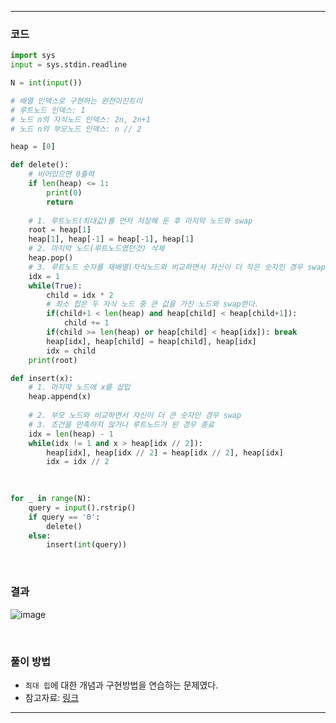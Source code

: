 ___
### 코드
```python
import sys
input = sys.stdin.readline

N = int(input())

# 배열 인덱스로 구현하는 완전이진트리
# 루트노드 인덱스: 1
# 노드 n의 자식노드 인덱스: 2n, 2n+1
# 노드 n의 부모노드 인덱스: n // 2

heap = [0]

def delete():
    # 비어있으면 0출력
    if len(heap) <= 1:
        print(0)
        return
        
    # 1. 루트노드(최대값)를 먼저 저장해 둔 후 마지막 노드와 swap
    root = heap[1]
    heap[1], heap[-1] = heap[-1], heap[1]
    # 2. 마지막 노드(루트노드였던것) 삭제
    heap.pop()
    # 3. 루트노드 숫자를 재배열(자식노드와 비교하면서 자신이 더 작은 숫자인 경우 swap)
    idx = 1
    while(True):
        child = idx * 2
        # 최소 힙은 두 자식 노드 중 큰 값을 가진 노드와 swap한다.
        if(child+1 < len(heap) and heap[child] < heap[child+1]):
            child += 1
        if(child >= len(heap) or heap[child] < heap[idx]): break
        heap[idx], heap[child] = heap[child], heap[idx]
        idx = child
    print(root)

def insert(x):
    # 1. 마지막 노드에 x를 삽입
    heap.append(x)
    
    # 2. 부모 노드와 비교하면서 자신이 더 큰 숫자인 경우 swap
    # 3. 조건을 만족하지 않거나 루트노드가 된 경우 종료
    idx = len(heap) - 1
    while(idx != 1 and x > heap[idx // 2]):
        heap[idx], heap[idx // 2] = heap[idx // 2], heap[idx]
        idx = idx // 2
    
    

for _ in range(N):
    query = input().rstrip()
    if query == '0':
        delete()
    else:
        insert(int(query))
```
<br>

### 결과
![image](https://user-images.githubusercontent.com/50696567/191421784-d8cb863e-aa96-483f-a6ee-15d64f155124.png)

<br>

### 풀이 방법
- `최대 힙`에 대한 개념과 구현방법을 연습하는 문제였다.
- 참고자료: [링크](https://velog.io/@jaenny/%EC%9E%90%EB%A3%8C%EA%B5%AC%EC%A1%B0-%ED%9E%99-%EC%B5%9C%EC%86%8C%ED%9E%99-%EC%B5%9C%EB%8C%80%ED%9E%99)
___
